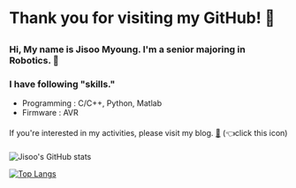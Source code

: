 # Thank you for visiting my GitHub! :wrench:
##

### Hi, My name is Jisoo Myoung. I'm a senior majoring in Robotics. :book:


### I have following __"skills."__

- Programming : C/C++, Python, Matlab
- Firmware : AVR

#### 
If you're interested in my activities, please visit my blog. [:pencil:](https://myoungziis-study.tistory.com/) (:point_left:click this icon)
####

![Jisoo's GitHub stats](https://github-readme-stats.vercel.app/api?username=Myoung-Jisoo&show_icons=true&theme=swift)

[![Top Langs](https://github-readme-stats.vercel.app/api/top-langs/?username=Myoung-Jisoo&layout=compact&theme=swift&langs_count=4)](https://github.com/anuraghazra/github-readme-stats)
